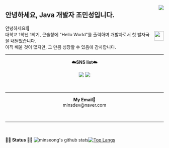 <a href="https://solved.ac/minseong2083"><img align="right" src="http://mazandi.herokuapp.com/api?handle=minseong2083&theme=dark"/></a>

  

## 안녕하세요, Java 개발자 조민성입니다.

<p align="">
안녕하세요!🙈<br> <img align="right" width="30" src="https://user-images.githubusercontent.com/75469131/213887734-1f8f0fb6-4395-4aa6-b828-3b44b96d8f0f.gif" />
대학교 1학년 1학기, 콘솔창에 "Hello World"를 출력하며 개발자로서 첫 발자국을 내딛었습니다. <br>
아직 배울 것이 많지만, 그 만큼 성장할 수 있음에 감사합니다.
</p>

---

<p align="center">
<Strong>☁️SNS list☁️</Strong>
<br><br>
<t><a href="https://www.instagram.com/minsdev/" target="_blank"><img src="https://img.shields.io/badge/Instagram-E4405F?style=for-the-badge&logo=Instagram&logoColor=white"/></a></t>
<a href="https://minchive.notion.site/Java-00344ad5638f4eaba9afa11bfd94661d?pvs=4" target="_blank"><img src="https://img.shields.io/badge/포트폴리오-000000?style=for-the-badge&logo=Notion&logoColor=white"/></a>
</p>
<br>

---
<p align="center">
<Strong>My Email📧</Strong><br>minsdev@naver.com<br>
</p>

<br>

---
<br><br>
<Strong>🧑‍💻 Status 🧑‍💻 </Strong>
![minseong's github stats](https://github-readme-stats.vercel.app/api?username=minseong204&show_icons=true)[![Top Langs](https://github-readme-stats.vercel.app/api/top-langs/?username=minseong204&langs_count=10&layout=compact)](https://github.com/minseong204/minseong204)

  


